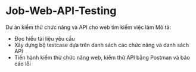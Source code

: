 # Job-Web-API-Testing
Dự án kiểm thử chức năng và API cho web tìm kiếm việc làm
Mô tả:  
  - Đọc hiểu tài liệu yêu cầu
  - Xây dựng bộ testcase dựa trên danh sách các chức năng và danh sách API  
  - Tiến hành kiểm thử chức năng web, kiểm thử API bằng Postman và báo cáo lỗi  
